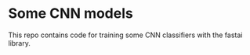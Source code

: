 # Some CNN models

This repo contains code for training some CNN classifiers with the fastai library. 
